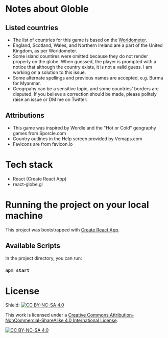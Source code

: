# Notes about Globle

## Listed countries
- The list of countries for this game is based on the [Worldometer](https://www.worldometers.info/geography/alphabetical-list-of-countries/). 
- England, Scotland, Wales, and Northern Ireland are a part of the United Kingdom, as per Worldometer.
- Some island countires were omitted because they do not render properly on the globe. When guessed, the player is prompted with a notice that although the country exists, it is not a valid guess. I am working on a solution to this issue.
- Some alternate spellings and previous names are accepted, e.g. Burma for Myanmar.
- Geogrpahy can be a sensitive topic, and some countries' borders are disputed. If you believe a correction should be made, please politely raise an issue or DM me on Twitter.

## Attributions
- This game was inspired by Wordle and the "Hot or Cold" geography games from Sporcle.com
- Country outlines in the Help screen provided by Vemaps.com
- Favicons are from favicon.io

# Tech stack
- React (Create React App)
- react-globe.gl

# Running the project on your local machine
This project was bootstrapped with [Create React App](https://github.com/facebook/create-react-app).

## Available Scripts

In the project directory, you can run:

### `npm start`

# License
Shield: [![CC BY-NC-SA 4.0][cc-by-nc-sa-shield]][cc-by-nc-sa]

This work is licensed under a
[Creative Commons Attribution-NonCommercial-ShareAlike 4.0 International License][cc-by-nc-sa].

[![CC BY-NC-SA 4.0][cc-by-nc-sa-image]][cc-by-nc-sa]

[cc-by-nc-sa]: http://creativecommons.org/licenses/by-nc-sa/4.0/
[cc-by-nc-sa-image]: https://licensebuttons.net/l/by-nc-sa/4.0/88x31.png
[cc-by-nc-sa-shield]: https://img.shields.io/badge/License-CC%20BY--NC--SA%204.0-lightgrey.svg